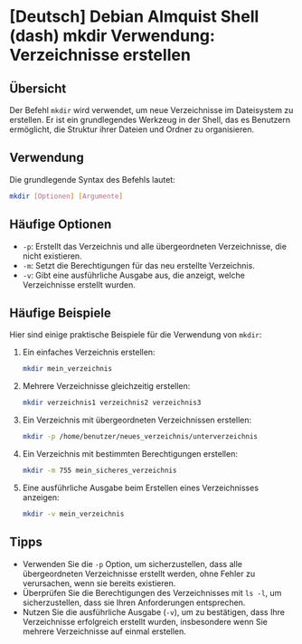 # [Deutsch] Debian Almquist Shell (dash) mkdir Verwendung: Verzeichnisse erstellen

## Übersicht
Der Befehl `mkdir` wird verwendet, um neue Verzeichnisse im Dateisystem zu erstellen. Er ist ein grundlegendes Werkzeug in der Shell, das es Benutzern ermöglicht, die Struktur ihrer Dateien und Ordner zu organisieren.

## Verwendung
Die grundlegende Syntax des Befehls lautet:

```bash
mkdir [Optionen] [Argumente]
```

## Häufige Optionen
- `-p`: Erstellt das Verzeichnis und alle übergeordneten Verzeichnisse, die nicht existieren.
- `-m`: Setzt die Berechtigungen für das neu erstellte Verzeichnis.
- `-v`: Gibt eine ausführliche Ausgabe aus, die anzeigt, welche Verzeichnisse erstellt wurden.

## Häufige Beispiele
Hier sind einige praktische Beispiele für die Verwendung von `mkdir`:

1. Ein einfaches Verzeichnis erstellen:
   ```bash
   mkdir mein_verzeichnis
   ```

2. Mehrere Verzeichnisse gleichzeitig erstellen:
   ```bash
   mkdir verzeichnis1 verzeichnis2 verzeichnis3
   ```

3. Ein Verzeichnis mit übergeordneten Verzeichnissen erstellen:
   ```bash
   mkdir -p /home/benutzer/neues_verzeichnis/unterverzeichnis
   ```

4. Ein Verzeichnis mit bestimmten Berechtigungen erstellen:
   ```bash
   mkdir -m 755 mein_sicheres_verzeichnis
   ```

5. Eine ausführliche Ausgabe beim Erstellen eines Verzeichnisses anzeigen:
   ```bash
   mkdir -v mein_verzeichnis
   ```

## Tipps
- Verwenden Sie die `-p` Option, um sicherzustellen, dass alle übergeordneten Verzeichnisse erstellt werden, ohne Fehler zu verursachen, wenn sie bereits existieren.
- Überprüfen Sie die Berechtigungen des Verzeichnisses mit `ls -l`, um sicherzustellen, dass sie Ihren Anforderungen entsprechen.
- Nutzen Sie die ausführliche Ausgabe (`-v`), um zu bestätigen, dass Ihre Verzeichnisse erfolgreich erstellt wurden, insbesondere wenn Sie mehrere Verzeichnisse auf einmal erstellen.
